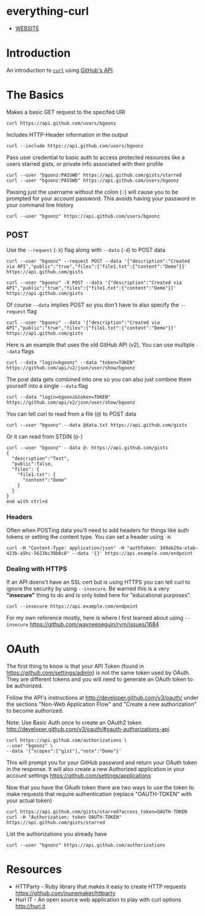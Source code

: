 # everything-curl


* [WEBSITE](https://bgoonz.github.io/everything-curl/)




# Introduction #

An introduction to [`curl`](http://curl.haxx.se/) using [GitHub's API](https://developer.github.com/guides/getting-started/#overview).

# The Basics #

Makes a basic GET request to the specifed URI

    curl https://api.github.com/users/bgoonz

Includes HTTP-Header information in the output

    curl --include https://api.github.com/users/bgoonz

Pass user credential to basic auth to access protected resources like a users starred gists, or private info associated with their profile

    curl --user "bgoonz:PASSWD" https://api.github.com/gists/starred
    curl --user "bgoonz:PASSWD" https://api.github.com/users/bgoonz

Passing just the username without the colon (`:`) will cause you to be prompted for your account password. This avoids having your password in your command line history

    curl --user "bgoonz" https://api.github.com/users/bgoonz

## POST ##

Use the `--request` (`-X`) flag along with `--data` (`-d`) to POST data

    curl --user "bgoonz" --request POST --data '{"description":"Created via API","public":"true","files":{"file1.txt":{"content":"Demo"}}' https://api.github.com/gists
    
    curl --user "bgoonz" -X POST --data '{"description":"Created via API","public":"true","files":{"file1.txt":{"content":"Demo"}}' https://api.github.com/gists

Of course `--data` implies POST so you don't have to also specify the `--request` flag

    curl --user "bgoonz" --data '{"description":"Created via API","public":"true","files":{"file1.txt":{"content":"Demo"}}' https://api.github.com/gists

Here is an example that uses the old GitHub API (v2). You can use multiple `--data` flags

    curl --data "login=bgoonz" --data "token=TOKEN" https://github.com/api/v2/json/user/show/bgoonz

The post data gets combined into one so you can also just combine them yourself into a single `--data` flag

    curl --data "login=bgoonz&token=TOKEN" https://github.com/api/v2/json/user/show/bgoonz

You can tell curl to read from a file (`@`) to POST data

    curl --user "bgoonz" --data @data.txt https://api.github.com/gists 

Or it can read from STDIN (`@-`)

    curl --user "bgoonz" --data @- https://api.github.com/gists
    {
      "description":"Test",
      "public":false,
      "files": {
        "file1.txt": {
          "content":"Demo"
        }
      }
    }
    end with ctrl+d

### Headers ###

Often when POSTing data you'll need to add headers for things like auth tokens or setting the content type. You can set a header using `-H`.

    curl -H "Content-Type: application/json" -H "authToken: 349ab29a-xtab-423b-a5hc-5623bc39b8c8" --data '{}' https://api.example.com/endpoint


### Dealing with HTTPS ###

If an API doens't have an SSL cert but is using HTTPS you can tell curl to ignore the security by using `--insecure`. Be warned this is a very **"insecure"** thing to do and is only listed here for "educational purposes".

    curl --insecure https://api.example.com/endpoint

For my own reference mostly, here is where I first learned about using `--insecure` https://github.com/wayneeseguin/rvm/issues/1684

# OAuth #

The first thing to know is that your API Token (found in https://github.com/settings/admin) is not the same token used by OAuth. They are different tokens and you will need to generate an OAuth token to be authorized.

Follow the API's instructions at http://developer.github.com/v3/oauth/ under the sections "Non-Web Application Flow" and "Create a new authorization" to become authorized.

Note: Use Basic Auth once to create an OAuth2 token http://developer.github.com/v3/oauth/#oauth-authorizations-api

    curl https://api.github.com/authorizations \
    --user "bgoonz" \
    --data '{"scopes":["gist"],"note":"Demo"}'

This will prompt you for your GitHub password and return your OAuth token in the response. It will also create a new Authorized application in your account settings https://github.com/settings/applications

Now that you have the OAuth token there are two ways to use the token to make requests that require authentication (replace "OAUTH-TOKEN" with your actual token)

    curl https://api.github.com/gists/starred?access_token=OAUTH-TOKEN
    curl -H "Authorization: token OAUTH-TOKEN" https://api.github.com/gists/starred

List the authorizations you already have

    curl --user "bgoonz" https://api.github.com/authorizations


# Resources #

* HTTParty - Ruby library that makes it easy to create HTTP requests https://github.com/jnunemaker/httparty
* Hurl IT - An open source web application to play with curl options http://hurl.it
